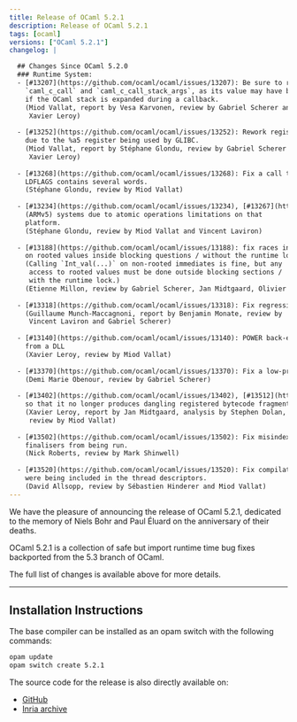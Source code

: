 ```yaml
---
title: Release of OCaml 5.2.1
description: Release of OCaml 5.2.1
tags: [ocaml]
versions: ["OCaml 5.2.1"]
changelog: |

  ## Changes Since OCaml 5.2.0
  ### Runtime System:
  - [#13207](https://github.com/ocaml/ocaml/issues/13207): Be sure to reload the register caching the exception handler in
    `caml_c_call` and `caml_c_call_stack_args`, as its value may have been changed
    if the OCaml stack is expanded during a callback.
    (Miod Vallat, report by Vesa Karvonen, review by Gabriel Scherer and
     Xavier Leroy)
  
  - [#13252](https://github.com/ocaml/ocaml/issues/13252): Rework register assignment in the interpreter code on m68k on Linux,
    due to the %a5 register being used by GLIBC.
    (Miod Vallat, report by Stéphane Glondu, review by Gabriel Scherer and
     Xavier Leroy)
  
  - [#13268](https://github.com/ocaml/ocaml/issues/13268): Fix a call to test in `configure.ac` that was causing errors when
    LDFLAGS contains several words.
    (Stéphane Glondu, review by Miod Vallat)
  
  - [#13234](https://github.com/ocaml/ocaml/issues/13234), [#13267](https://github.com/ocaml/ocaml/issues/13267): Open runtime events file in read-write mode on ARMel
    (ARMv5) systems due to atomic operations limitations on that
    platform.
    (Stéphane Glondu, review by Miod Vallat and Vincent Laviron)
  
  - [#13188](https://github.com/ocaml/ocaml/issues/13188): fix races in the FFI code coming from the use of `Int_val(...)`
    on rooted values inside blocking questions / without the runtime lock.
    (Calling `Int_val(...)` on non-rooted immediates is fine, but any
     access to rooted values must be done outside blocking sections /
     with the runtime lock.)
    (Etienne Millon, review by Gabriel Scherer, Jan Midtgaard, Olivier Nicole)
  
  - [#13318](https://github.com/ocaml/ocaml/issues/13318): Fix regression in GC alarms, and fix them for Flambda.
    (Guillaume Munch-Maccagnoni, report by Benjamin Monate, review by
     Vincent Laviron and Gabriel Scherer)
  
  - [#13140](https://github.com/ocaml/ocaml/issues/13140): POWER back-end: fix issue with call to `caml_call_realloc_stack`
    from a DLL
    (Xavier Leroy, review by Miod Vallat)
  
  - [#13370](https://github.com/ocaml/ocaml/issues/13370): Fix a low-probability crash when calling `Gc.counters`.
    (Demi Marie Obenour, review by Gabriel Scherer)
  
  - [#13402](https://github.com/ocaml/ocaml/issues/13402), [#13512](https://github.com/ocaml/ocaml/issues/13512), [#13549](https://github.com/ocaml/ocaml/issues/13549), [#13553](https://github.com/ocaml/ocaml/issues/13553): Revise bytecode implementation of callbacks
    so that it no longer produces dangling registered bytecode fragments.
    (Xavier Leroy, report by Jan Midtgaard, analysis by Stephen Dolan,
     review by Miod Vallat)
  
  - [#13502](https://github.com/ocaml/ocaml/issues/13502): Fix misindexing related to `Gc.finalise_last` that could prevent
    finalisers from being run.
    (Nick Roberts, review by Mark Shinwell)
  
  - [#13520](https://github.com/ocaml/ocaml/issues/13520): Fix compilation of native-code version of systhreads. Bytecode fields
    were being included in the thread descriptors.
    (David Allsopp, review by Sébastien Hinderer and Miod Vallat)
---
```


We have the pleasure of announcing the release of OCaml 5.2.1, dedicated to the
memory of Niels Bohr and Paul Éluard on the anniversary of their deaths.

OCaml 5.2.1 is a collection of safe but import runtime time bug fixes backported
from the 5.3 branch of OCaml.

The full list of changes is available above for more details.

---

## Installation Instructions

The base compiler can be installed as an opam switch with the following commands:

```bash
opam update
opam switch create 5.2.1
```
The source code for the release is also directly available on:

* [GitHub](https://github.com/ocaml/ocaml/archive/5.2.1.tar.gz)
* [Inria archive](https://caml.inria.fr/pub/distrib/ocaml-5.2/ocaml-5.2.1.tar.gz)
